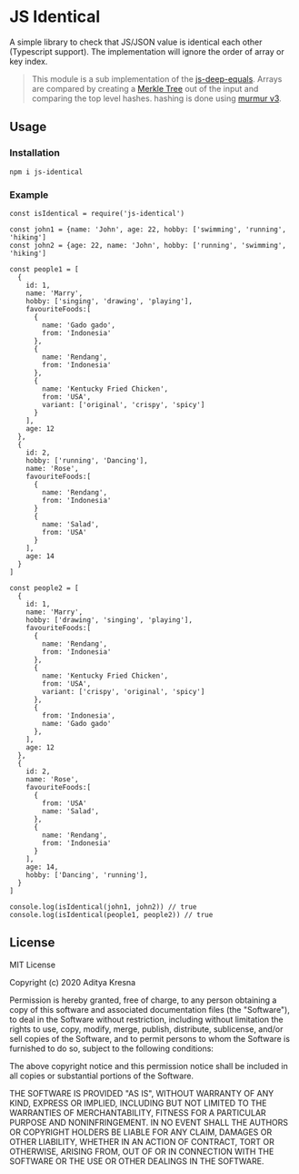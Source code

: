 # JS Identical
A simple library to check that JS/JSON value is identical each other (Typescript support). The implementation will ignore the order of array or key index.

> This module is a sub implementation of the [js-deep-equals](https://github.com/joelwass/js-deep-equals). Arrays are compared by creating a [Merkle Tree](https://en.wikipedia.org/wiki/Merkle_tree) out of the input and comparing the top level hashes. hashing is done using [murmur v3](https://en.wikipedia.org/wiki/MurmurHash).


## Usage

### Installation
    npm i js-identical

### Example
```
const isIdentical = require('js-identical')

const john1 = {name: 'John', age: 22, hobby: ['swimming', 'running', 'hiking']
const john2 = {age: 22, name: 'John', hobby: ['running', 'swimming', 'hiking']

const people1 = [
  {
    id: 1,
    name: 'Marry',
    hobby: ['singing', 'drawing', 'playing'],
    favouriteFoods:[
      {
        name: 'Gado gado',
        from: 'Indonesia'
      },
      {
        name: 'Rendang',
        from: 'Indonesia'
      },
      {
        name: 'Kentucky Fried Chicken',
        from: 'USA',
        variant: ['original', 'crispy', 'spicy']
      }
    ],
    age: 12
  },
  {
    id: 2,
    hobby: ['running', 'Dancing'],
    name: 'Rose',
    favouriteFoods:[
      {
        name: 'Rendang',
        from: 'Indonesia'
      }
      {
        name: 'Salad',
        from: 'USA'
      }
    ],
    age: 14
  }
]

const people2 = [
  {
    id: 1,
    name: 'Marry',
    hobby: ['drawing', 'singing', 'playing'],
    favouriteFoods:[
      {
        name: 'Rendang',
        from: 'Indonesia'
      },
      {
        name: 'Kentucky Fried Chicken',
        from: 'USA',
        variant: ['crispy', 'original', 'spicy']
      },
      {
        from: 'Indonesia',
        name: 'Gado gado'
      },
    ],
    age: 12
  },
  {
    id: 2,
    name: 'Rose',
    favouriteFoods:[
      {
        from: 'USA'
        name: 'Salad',
      },
      {
        name: 'Rendang',
        from: 'Indonesia'
      }
    ],
    age: 14,
    hobby: ['Dancing', 'running'],
  }
]

console.log(isIdentical(john1, john2)) // true
console.log(isIdentical(people1, people2)) // true
```

## License
MIT License

Copyright (c) 2020 Aditya Kresna

Permission is hereby granted, free of charge, to any person obtaining a copy
of this software and associated documentation files (the "Software"), to deal
in the Software without restriction, including without limitation the rights
to use, copy, modify, merge, publish, distribute, sublicense, and/or sell
copies of the Software, and to permit persons to whom the Software is
furnished to do so, subject to the following conditions:

The above copyright notice and this permission notice shall be included in all
copies or substantial portions of the Software.

THE SOFTWARE IS PROVIDED "AS IS", WITHOUT WARRANTY OF ANY KIND, EXPRESS OR
IMPLIED, INCLUDING BUT NOT LIMITED TO THE WARRANTIES OF MERCHANTABILITY,
FITNESS FOR A PARTICULAR PURPOSE AND NONINFRINGEMENT. IN NO EVENT SHALL THE
AUTHORS OR COPYRIGHT HOLDERS BE LIABLE FOR ANY CLAIM, DAMAGES OR OTHER
LIABILITY, WHETHER IN AN ACTION OF CONTRACT, TORT OR OTHERWISE, ARISING FROM,
OUT OF OR IN CONNECTION WITH THE SOFTWARE OR THE USE OR OTHER DEALINGS IN THE
SOFTWARE.
